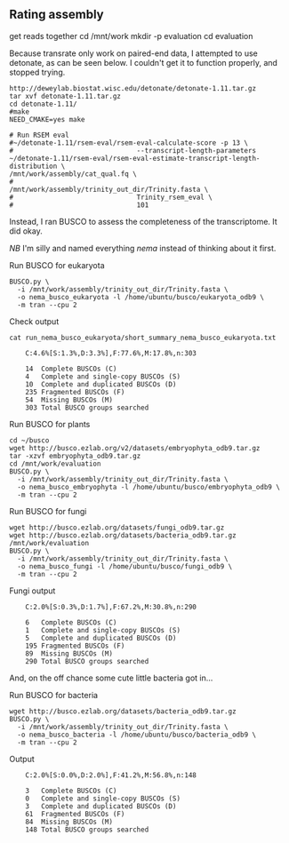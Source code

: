 ## Rating assembly

get reads together
cd /mnt/work
mkdir -p evaluation
cd evaluation

Because transrate only work on paired-end data, I attempted to use detonate, as can be seen below. I couldn't get it to function properly, and stopped trying. 

```
http://deweylab.biostat.wisc.edu/detonate/detonate-1.11.tar.gz
tar xvf detonate-1.11.tar.gz
cd detonate-1.11/
#make
NEED_CMAKE=yes make
```
```
# Run RSEM eval
#~/detonate-1.11/rsem-eval/rsem-eval-calculate-score -p 13 \
#                               --transcript-length-parameters ~/detonate-1.11/rsem-eval/rsem-eval-estimate-transcript-length-distribution \                               /mnt/work/assembly/cat_qual.fq \
#                               /mnt/work/assembly/trinity_out_dir/Trinity.fasta \
#                               Trinity_rsem_eval \
#                               101
```

Instead, I ran BUSCO to assess the completeness of the transcriptome. It did okay. 

*NB* I'm silly and named everything *nema* instead of thinking about it first. 

Run BUSCO for eukaryota
```
BUSCO.py \
  -i /mnt/work/assembly/trinity_out_dir/Trinity.fasta \
  -o nema_busco_eukaryota -l /home/ubuntu/busco/eukaryota_odb9 \
  -m tran --cpu 2
```
Check output
```
cat run_nema_busco_eukaryota/short_summary_nema_busco_eukaryota.txt
```
```
	C:4.6%[S:1.3%,D:3.3%],F:77.6%,M:17.8%,n:303

	14	Complete BUSCOs (C)
	4	Complete and single-copy BUSCOs (S)
	10	Complete and duplicated BUSCOs (D)
	235	Fragmented BUSCOs (F)
	54	Missing BUSCOs (M)
	303	Total BUSCO groups searched
```

Run BUSCO for plants
```
cd ~/busco
wget http://busco.ezlab.org/v2/datasets/embryophyta_odb9.tar.gz
tar -xzvf embryophyta_odb9.tar.gz
cd /mnt/work/evaluation
BUSCO.py \
  -i /mnt/work/assembly/trinity_out_dir/Trinity.fasta \
  -o nema_busco_embryophyta -l /home/ubuntu/busco/embryophyta_odb9 \
  -m tran --cpu 2
```

Run BUSCO for fungi
```
wget http://busco.ezlab.org/datasets/fungi_odb9.tar.gz
wget http://busco.ezlab.org/datasets/bacteria_odb9.tar.gz
/mnt/work/evaluation
BUSCO.py \
  -i /mnt/work/assembly/trinity_out_dir/Trinity.fasta \
  -o nema_busco_fungi -l /home/ubuntu/busco/fungi_odb9 \
  -m tran --cpu 2
```

Fungi output
```
	C:2.0%[S:0.3%,D:1.7%],F:67.2%,M:30.8%,n:290

	6	Complete BUSCOs (C)
	1	Complete and single-copy BUSCOs (S)
	5	Complete and duplicated BUSCOs (D)
	195	Fragmented BUSCOs (F)
	89	Missing BUSCOs (M)
	290	Total BUSCO groups searched
```

And, on the off chance some cute little bacteria got in...

Run BUSCO for bacteria
```
wget http://busco.ezlab.org/datasets/bacteria_odb9.tar.gz
BUSCO.py \
  -i /mnt/work/assembly/trinity_out_dir/Trinity.fasta \
  -o nema_busco_bacteria -l /home/ubuntu/busco/bacteria_odb9 \
  -m tran --cpu 2
 ``` 
Output
```
	C:2.0%[S:0.0%,D:2.0%],F:41.2%,M:56.8%,n:148

	3	Complete BUSCOs (C)
	0	Complete and single-copy BUSCOs (S)
	3	Complete and duplicated BUSCOs (D)
	61	Fragmented BUSCOs (F)
	84	Missing BUSCOs (M)
	148	Total BUSCO groups searched
```
